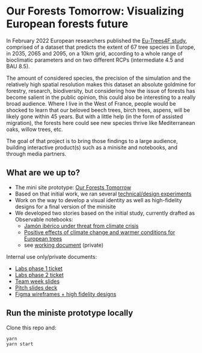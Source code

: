 # Our Forests Tomorrow: Visualizing European forests future

In February 2022 European researchers published the [Eu-Trees4F study](https://publications.jrc.ec.europa.eu/repository/handle/JRC127314), comprised of a dataset that predicts the extent of 67 tree species in Europe, in 2035, 2065 and 2095, on a 10km grid, according to a whole range of bioclimatic parameters and on two different RCPs (intermediate 4.5 and BAU 8.5).

The amount of considered species, the precision of the simulation and the relatively high spatial resolution makes this dataset an absolute goldmine for forestry, research, biodiversity, but considering how the issue of forests has become salient in the public opinion, this could also be interesting to a really broad audience. Where I live in the West of France, people would be shocked to learn that our beloved beech trees, birch trees, aspens, will be likely gone within 45 years. But with a little help (in the form of assisted migration), the forests here could see new species thrive like Mediterranean oaks, willow trees, etc.

The goal of that project is to bring those findings to a large audience, building interactive product(s) such as a minisite and notebooks, and through media partners.

## What are we up to?

- The mini site prototype: [Our Forests Tomorrow](https://devseed.com/our-forests-tomorrow/build/)
- Based on that initial work, we ran several [technical/design experiments](https://github.com/developmentseed/our-forests-tomorrow/issues/1)
- Work on the way to develop a visual identity as well as high-fidelity designs for a final version of the minisite
- We developed two stories based on the initial study, currently drafted as Observable notebooks:
  - [Jamón ibérico under threat from climate crisis](https://observablehq.com/@nerik/eu-trees4f-jamon-iberico-under-threat-from-climate-crisis)
  - [Positive effects of climate change and warmer conditions for European trees](https://observablehq.com/@nerik/eu-trees4f-positive-effects-of-climate-change-and-warmer-co)
  - see [working document](https://paper.dropbox.com/doc/EUTrees-4F-Storytelling--B1xvfzlZQDPKG9WqxC_iDGmmAg-0dzBRWbdXLaLB3DIZZ6lE) (private)

Internal use only/private documents:
- [Labs phase 1 ticket](https://github.com/developmentseed/labs/issues/296)
- [Labs phase 2 ticket](https://github.com/developmentseed/labs/issues/283)
- [Team week slides](https://docs.google.com/presentation/d/1sRQSuknT50N6ysPNUXxmHZbfnZDjxMRk8rsXJRIXA4U/edit#slide=id.gb700de37bd_0_524)
- [Pitch slides deck](https://docs.google.com/presentation/d/18SjpRg7HhnR_Acjt3FmFDx5ecDaAn__TVhbaKrx6MpA/edit#slide=id.gb700de37bd_0_524)
- [Figma wireframes + high fidelity designs](https://www.figma.com/file/Yoa1s61W6Q2NvK5z7jHygx/Our-forests-tomorrow?node-id=182-3326&t=oBWVrEvmbG2vf5WN-0)


## Run the ministe prototype locally

Clone this repo and:
```
yarn
yarn start
```

